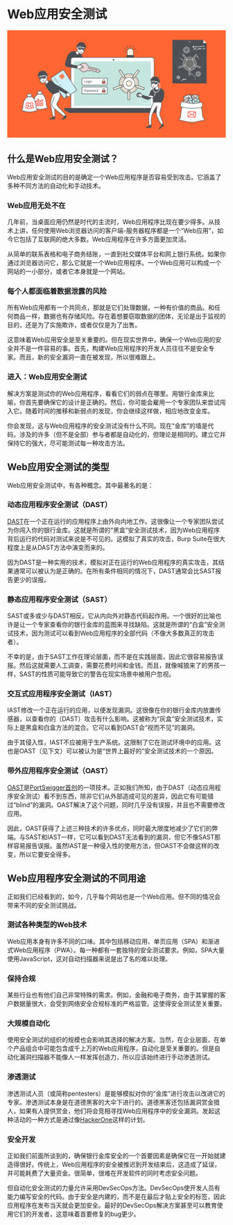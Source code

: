 # Web应用安全测试

![web-app-security-graphic](../../.gitbook/assets/imgs/3-extras/0-ast/web-app-security-graphic.svg)

## 什么是Web应用安全测试？

Web应用安全测试的目的是确定一个Web应用程序是否容易受到攻击。它涵盖了多种不同方法的自动化和手动技术。

### Web应用无处不在

几年前，当桌面应用仍然是时代的主流时，Web应用程序比现在要少得多。从技术上讲，任何使用Web浏览器访问的客户端-服务器程序都是一个“Web应用”，如今它包括了互联网的绝大多数。Web应用程序在许多方面更加灵活。

从简单的联系表格和电子商务结账，一直到社交媒体平台和网上银行系统。如果你通过浏览器访问它，那么它就是一个Web应用程序。一个Web应用可以构成一个网站的一小部分，或者它本身就是一个网站。

### 每个人都面临着数据泄露的风险

所有Web应用都有一个共同点，那就是它们处理数据，一种有价值的商品。和任何商品一样，数据也有存储风险。存在着想要窃取数据的团体，无论是出于监视的目的，还是为了实施欺诈，或者仅仅是为了出售。

这意味着Web应用安全是至关重要的。但在现实世界中，确保一个Web应用的安全并不是一件容易的事。首先，构建Web应用程序的开发人员往往不是安全专家。而且，新的安全漏洞一直在被发现，所以很难跟上。

### 进入：Web应用安全测试

解决方案是测试你的Web应用程序，看看它们的弱点在哪里。用银行金库来比喻，你首先要确保它的设计是正确的。然后，你可能会雇用一个专家团队来尝试闯入它。随着时间的推移和新弱点的发现，你会继续这样做，相应地改变金库。

你会发现，这与Web应用程序的安全测试没有什么不同。现在“金库”的墙是代码，涉及的许多（但不是全部）参与者都是自动化的，但理论是相同的。建立它并保持它的强大，尽可能测试每一种攻击方法。

## Web应用安全测试的类型

Web应用安全测试中，有各种概念。其中最著名的是：

### 动态应用程序安全测试（DAST）

[DAST](./1-dast.md)在一个正在运行的应用程序上由外向内地工作。这很像让一个专家团队尝试为你闯入你的银行金库。这就是所谓的“黑盒”安全测试技术，因为Web应用程序背后运行的代码对测试来说是不可见的。这模拟了真实的攻击，Burp Suite在很大程度上是从DAST方法中演变而来的。

因为DAST是一种实用的技术，模拟对正在运行的Web应用程序的真实攻击，其结果通常可以被认为是正确的。在所有条件相同的情况下，DAST通常会比SAST报告更少的误报。

### 静态应用程序安全测试（SAST）

SAST或多或少与DAST相反。它从内向外对静态代码起作用。一个很好的比喻也许是让一个专家查看你的银行金库的蓝图来寻找缺陷。这就是所谓的“白盒”安全测试技术，因为测试可以看到Web应用程序的全部代码（不像大多数真正的攻击者）。

不幸的是，由于SAST工作在理论层面，而不是在实践层面，因此它很容易报告误报。然后这就需要人工调查，需要花费时间和金钱。而且，就像喊狼来了的男孩一样，SAST的性质可能导致它的警告在现实场景中被用户忽视。

### 交互式应用程序安全测试（IAST）

IAST修改一个正在运行的应用，以便发现漏洞。这很像在你的银行金库内放置传感器，以查看你的（DAST）攻击有什么影响。这被称为“灰盒”安全测试技术，实际上是黑盒和白盒方法的混合。它可以看到DAST会“视而不见”的漏洞。

由于其侵入性，IAST不应被用于生产系统。这限制了它在测试环境中的应用。这也是OAST（见下文）可以被认为是“世界上最好的”安全测试技术的一个原因。

### 带外应用程序安全测试（OAST）

[OAST](./2-oast.md)是[PortSwigger首创](https://portswigger.net/blog/oast-out-of-band-application-security-testing)的一项技术。正如我们所知，由于DAST（动态应用程序安全测试）看不到东西，除非它们从外部造成可见的差异，因此它有可能错过“blind”的漏洞。OAST解决了这个问题，同时几乎没有误报，并且也不需要修改应用。

因此，OAST获得了上述三种技术的许多优点，同时最大限度地减少了它们的弊端。与SAST和IAST一样，它可以看到DAST无法看到的漏洞，但它不像SAST那样容易报告误报。虽然IAST是一种侵入性的使用方法，但OAST不会做这样的改变，所以它要安全得多。

## Web应用程序安全测试的不同用途

正如我们已经看到的，如今，几乎每个网站也是一个Web应用。但不同的情况会带来不同的安全测试挑战。

### 测试各种类型的Web技术

Web应用本身有许多不同的口味。其中包括移动应用、单页应用（SPA）和渐进式Web应用程序（PWA）。每一种都有一套独特的安全测试要求。例如，SPA大量使用JavaScript，这对自动扫描器来说是出了名的难以处理。

### 保持合规

某些行业也有他们自己非常特殊的需求。例如，金融和电子商务，由于其掌握的客户数据量很大，会受到网络安全合规标准的严格监管。这使得安全测试至关重要。

### 大规模自动化

使用安全测试的组织的规模也会影响其选择的解决方案。当然，在企业层面，在单个产品组合中可能包含成千上万的Web应用程序，自动化是至关重要的。但是自动化漏洞扫描器不能像人一样发挥创造力，所以应该始终进行手动渗透测试。

### 渗透测试

渗透测试人员（或简称pentesters）是能够模拟对你的“金库”进行攻击以改进它的专家。渗透测试本身是在道德黑客的大伞下进行的。道德黑客还包括漏洞赏金猎人，如果有人提供赏金，他们将会竞相寻找Web应用程序中的安全漏洞。发起这种活动的一种方式是通过像[HackerOne](https://www.hackerone.com/)这样的计划。

### 安全开发

正如我们前面所谈到的，确保银行金库安全的一个首要因素是确保它在一开始就建造得很好。传统上，Web应用程序的安全被推迟到开发结束后，这造成了延误，并可能耗费了大量资金。很简单，很难在开发软件的同时考虑安全问题。

但自动化安全测试的力量允许采用DevSecOps方法。DevSecOps使开发人员有能力编写安全的代码。由于安全是内建的，而不是在最后才贴上安全的标签，因此应用程序在发布当天就会更加安全。最好的DevSecOps解决方案甚至可以教育使用它们的开发者，这意味着首要修复的bug更少。

